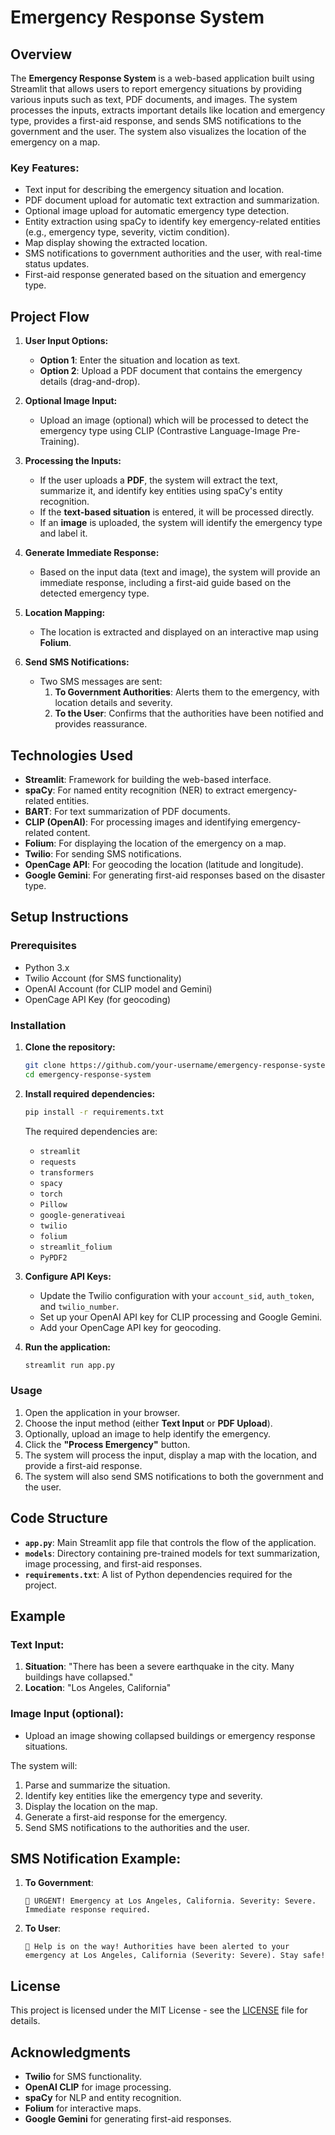 # Emergency Response System

## Overview

The **Emergency Response System** is a web-based application built using Streamlit that allows users to report emergency situations by providing various inputs such as text, PDF documents, and images. The system processes the inputs, extracts important details like location and emergency type, provides a first-aid response, and sends SMS notifications to the government and the user. The system also visualizes the location of the emergency on a map.

### Key Features:
- Text input for describing the emergency situation and location.
- PDF document upload for automatic text extraction and summarization.
- Optional image upload for automatic emergency type detection.
- Entity extraction using spaCy to identify key emergency-related entities (e.g., emergency type, severity, victim condition).
- Map display showing the extracted location.
- SMS notifications to government authorities and the user, with real-time status updates.
- First-aid response generated based on the situation and emergency type.

## Project Flow

1. **User Input Options:**
    - **Option 1**: Enter the situation and location as text.
    - **Option 2**: Upload a PDF document that contains the emergency details (drag-and-drop).
   
2. **Optional Image Input:**
    - Upload an image (optional) which will be processed to detect the emergency type using CLIP (Contrastive Language-Image Pre-Training).

3. **Processing the Inputs:**
    - If the user uploads a **PDF**, the system will extract the text, summarize it, and identify key entities using spaCy's entity recognition.
    - If the **text-based situation** is entered, it will be processed directly.
    - If an **image** is uploaded, the system will identify the emergency type and label it.

4. **Generate Immediate Response:**
    - Based on the input data (text and image), the system will provide an immediate response, including a first-aid guide based on the detected emergency type.

5. **Location Mapping:**
    - The location is extracted and displayed on an interactive map using **Folium**.

6. **Send SMS Notifications:**
    - Two SMS messages are sent:
        1. **To Government Authorities**: Alerts them to the emergency, with location details and severity.
        2. **To the User**: Confirms that the authorities have been notified and provides reassurance.

## Technologies Used

- **Streamlit**: Framework for building the web-based interface.
- **spaCy**: For named entity recognition (NER) to extract emergency-related entities.
- **BART**: For text summarization of PDF documents.
- **CLIP (OpenAI)**: For processing images and identifying emergency-related content.
- **Folium**: For displaying the location of the emergency on a map.
- **Twilio**: For sending SMS notifications.
- **OpenCage API**: For geocoding the location (latitude and longitude).
- **Google Gemini**: For generating first-aid responses based on the disaster type.

## Setup Instructions

### Prerequisites
- Python 3.x
- Twilio Account (for SMS functionality)
- OpenAI Account (for CLIP model and Gemini)
- OpenCage API Key (for geocoding)

### Installation

1. **Clone the repository:**
    ```bash
    git clone https://github.com/your-username/emergency-response-system.git
    cd emergency-response-system
    ```

2. **Install required dependencies:**
    ```bash
    pip install -r requirements.txt
    ```

   The required dependencies are:
   - `streamlit`
   - `requests`
   - `transformers`
   - `spacy`
   - `torch`
   - `Pillow`
   - `google-generativeai`
   - `twilio`
   - `folium`
   - `streamlit_folium`
   - `PyPDF2`

3. **Configure API Keys:**
    - Update the Twilio configuration with your `account_sid`, `auth_token`, and `twilio_number`.
    - Set up your OpenAI API key for CLIP processing and Google Gemini.
    - Add your OpenCage API key for geocoding.

4. **Run the application:**
    ```bash
    streamlit run app.py
    ```

### Usage

1. Open the application in your browser.
2. Choose the input method (either **Text Input** or **PDF Upload**).
3. Optionally, upload an image to help identify the emergency.
4. Click the **"Process Emergency"** button.
5. The system will process the input, display a map with the location, and provide a first-aid response.
6. The system will also send SMS notifications to both the government and the user.

## Code Structure

- **`app.py`**: Main Streamlit app file that controls the flow of the application.
- **`models`**: Directory containing pre-trained models for text summarization, image processing, and first-aid responses.
- **`requirements.txt`**: A list of Python dependencies required for the project.

## Example

### Text Input:
1. **Situation**: "There has been a severe earthquake in the city. Many buildings have collapsed."
2. **Location**: "Los Angeles, California"

### Image Input (optional):
- Upload an image showing collapsed buildings or emergency response situations.

The system will:
1. Parse and summarize the situation.
2. Identify key entities like the emergency type and severity.
3. Display the location on the map.
4. Generate a first-aid response for the emergency.
5. Send SMS notifications to the authorities and the user.

## SMS Notification Example:

1. **To Government**:
    ```
    🚨 URGENT! Emergency at Los Angeles, California. Severity: Severe. Immediate response required.
    ```

2. **To User**:
    ```
    🔹 Help is on the way! Authorities have been alerted to your emergency at Los Angeles, California (Severity: Severe). Stay safe!
    ```

## License

This project is licensed under the MIT License - see the [LICENSE](LICENSE) file for details.

## Acknowledgments

- **Twilio** for SMS functionality.
- **OpenAI CLIP** for image processing.
- **spaCy** for NLP and entity recognition.
- **Folium** for interactive maps.
- **Google Gemini** for generating first-aid responses.
